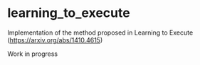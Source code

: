 # learning_to_execute
Implementation of the method proposed in Learning to Execute (https://arxiv.org/abs/1410.4615)

Work in progress
